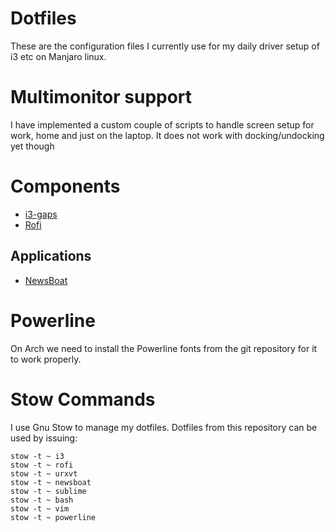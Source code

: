 # Dotfiles
These are the configuration files I currently use for my daily driver setup of i3 etc on Manjaro linux.

# Multimonitor support
I have implemented a custom couple of scripts to handle screen setup for work, home and just on the laptop. It does not work with docking/undocking yet though

# Components
* [i3-gaps](https://github.com/Airblader/i3)
* [Rofi](https://github.com/DaveDavenport/rofi)

## Applications
* [NewsBoat](https://github.com/newsboat/newsboat)

# Powerline
On Arch we need to install the Powerline fonts from the git repository for it to work properly. 

# Stow Commands
I use Gnu Stow to manage my dotfiles. Dotfiles from this repository can be used by issuing:
~~~
stow -t ~ i3  
stow -t ~ rofi  
stow -t ~ urxvt
stow -t ~ newsboat
stow -t ~ sublime
stow -t ~ bash
stow -t ~ vim
stow -t ~ powerline
~~~
